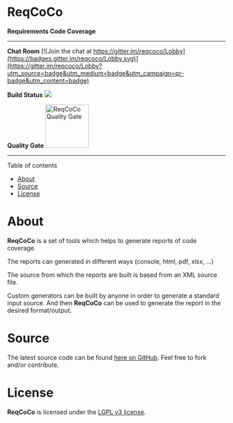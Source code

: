 # ReqCoCo

**Requirements Code Coverage**

----------

**Chat Room** [![Join the chat at https://gitter.im/reqcoco/Lobby](https://badges.gitter.im/reqcoco/Lobby.svg)](https://gitter.im/reqcoco/Lobby?utm_source=badge&utm_medium=badge&utm_campaign=pr-badge&utm_content=badge)

**Build Status** <a target="_blank" href ="https://travis-ci.org/paissad/reqcoco"><img src="https://travis-ci.org/paissad/reqcoco.svg?branch=master" /></a>

**Quality Gate** <a target="_blank" href="https://sonarqube.com/dashboard?id=net.paissad.tools.reqcoco%3Areqcoco-parent"><img alt="ReqCoCo Quality Gate" src="https://www.sonarqube.org/assets/logo-31ad3115b1b4b120f3d1efd63e6b13ac9f1f89437f0cf6881cc4d8b5603a52b4.svg" width="100px"></a>

----------

Table of contents

- [About](#about)
- [Source](#source)
- [License](#license)


# About

**ReqCoCo** is a set of tools which helps to generate reports of code coverage.

The reports can generated in different ways (console, html, pdf, xlsx, ...)

The source from which the reports are built is based from an XML source file.

Custom generators can be built by anyone in order to generate a standard input source. And then **ReqCoCo** can be used to generate the report in the
desired format/output.


# Source

The latest source code can be found [here on GitHub](https://github.com/paissad/reqcoco "ReqCoCo"). Feel free to fork and/or contribute.

# License

**ReqCoCo** is licensed under the [LGPL v3 license](https://raw.githubusercontent.com/paissad/reqcoco/master/LICENSE "License"). 
